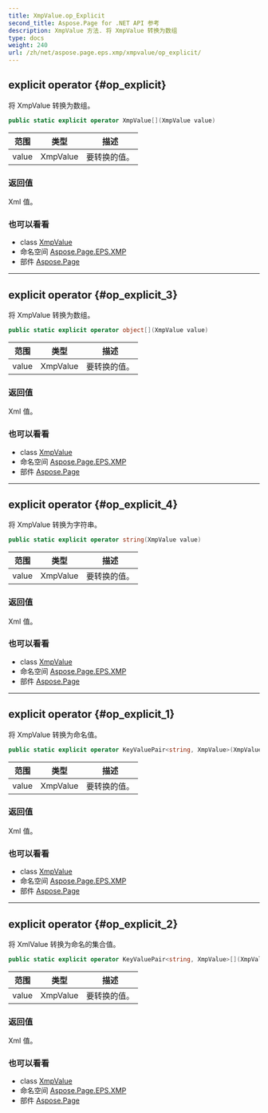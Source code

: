 ```yaml
---
title: XmpValue.op_Explicit
second_title: Aspose.Page for .NET API 参考
description: XmpValue 方法. 将 XmpValue 转换为数组
type: docs
weight: 240
url: /zh/net/aspose.page.eps.xmp/xmpvalue/op_explicit/
---
```

## explicit operator {#op_explicit}

将 XmpValue 转换为数组。

```csharp
public static explicit operator XmpValue[](XmpValue value)
```

| 范围 | 类型 | 描述 |
| --- | --- | --- |
| value | XmpValue | 要转换的值。 |

### 返回值

Xml 值。

### 也可以看看

* class [XmpValue](../)
* 命名空间 [Aspose.Page.EPS.XMP](../../xmpvalue/)
* 部件 [Aspose.Page](../../../)

---

## explicit operator {#op_explicit_3}

将 XmpValue 转换为数组。

```csharp
public static explicit operator object[](XmpValue value)
```

| 范围 | 类型 | 描述 |
| --- | --- | --- |
| value | XmpValue | 要转换的值。 |

### 返回值

Xml 值。

### 也可以看看

* class [XmpValue](../)
* 命名空间 [Aspose.Page.EPS.XMP](../../xmpvalue/)
* 部件 [Aspose.Page](../../../)

---

## explicit operator {#op_explicit_4}

将 XmpValue 转换为字符串。

```csharp
public static explicit operator string(XmpValue value)
```

| 范围 | 类型 | 描述 |
| --- | --- | --- |
| value | XmpValue | 要转换的值。 |

### 返回值

Xml 值。

### 也可以看看

* class [XmpValue](../)
* 命名空间 [Aspose.Page.EPS.XMP](../../xmpvalue/)
* 部件 [Aspose.Page](../../../)

---

## explicit operator {#op_explicit_1}

将 XmpValue 转换为命名值。

```csharp
public static explicit operator KeyValuePair<string, XmpValue>(XmpValue value)
```

| 范围 | 类型 | 描述 |
| --- | --- | --- |
| value | XmpValue | 要转换的值。 |

### 返回值

Xml 值。

### 也可以看看

* class [XmpValue](../)
* 命名空间 [Aspose.Page.EPS.XMP](../../xmpvalue/)
* 部件 [Aspose.Page](../../../)

---

## explicit operator {#op_explicit_2}

将 XmlValue 转换为命名的集合值。

```csharp
public static explicit operator KeyValuePair<string, XmpValue>[](XmpValue value)
```

| 范围 | 类型 | 描述 |
| --- | --- | --- |
| value | XmpValue | 要转换的值。 |

### 返回值

Xml 值。

### 也可以看看

* class [XmpValue](../)
* 命名空间 [Aspose.Page.EPS.XMP](../../xmpvalue/)
* 部件 [Aspose.Page](../../../)


